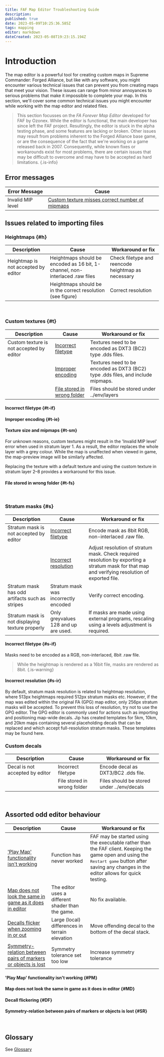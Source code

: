 ```yaml
---
title: FAF Map Editor Troubleshooting Guide
description: 
published: true
date: 2023-05-09T10:25:36.585Z
tags: mapping
editor: markdown
dateCreated: 2023-05-08T19:23:15.194Z
---
```


# Introduction
The map editor is a powerful tool for creating custom maps in Supreme Commander: Forged Alliance, but like with any software, you might encounter various technical issues that can prevent you from creating maps that meet your vision. These issues can range from minor annoyances to serious problems that make it impossible to complete your map. In this section, we'll cover some common technical issues you might encounter while working with the map editor and related files.

> This section focusses on the *FA Forever Map Editor* developed for FAF by Ozonex. While the editor is functional, the main developer has since left the FAF project. Resultingly, the editor is stuck in the alpha testing phase, and some features are lacking or broken. Other issues may result from problems inherent to the Forged Alliance base game, or are the consequence of the fact that we're working on a game released back in 2007. Consequently, while known fixes or workarounds exist for most problems, there are certain issues that may be difficult to overcome and may have to be accepted as hard limitations.
{.is-info}

## Error messages
| Error Message | Cause |
|-|-|
| Invalid MIP level | [Custom texture misses correct number of mipmaps](#t-sm)|


## Issues related to importing files

### Heightmaps {#h}
| Description | Cause | Workaround or fix |
|-|-|-|
| Heightmap is not accepted by editor | Heightmaps should be encoded as 16 bit, 1-channel, non-interlaced .raw files | Check filetype and reencode heightmap as necessary
| | Heightmaps should be in the correct resolution (see figure) | Correct resolution |
<br />

### Custom textures {#t}
| Description | Cause | Workaround or fix |
|-|-|-|
| Custom texture is not accepted by editor | [Incorrect filetype](#t-if) | Textures need to be encoded as DXT3 (BC2) type .dds files. |
| | [Improper encoding](#t-ie) | Textures need to be encoded as DXT3 (BC2) type .dds files, and include mipmaps. |
| | [File stored in wrong folder](#t-fs) | Files should be stored under ../env/layers|

#### Incorrect filetype {#t-if}
#### Improper encoding {#t-ie}
#### Texture size and mipmaps {#t-sm}
For unknown reasons, custom textures might result in the 'Invalid MIP level' error when used in stratum layer 1. As a result, the editor replaces the whole layer with a grey colour. While the map is unaffected when viewed in game, the map-preview image will be similarly affected.

Replacing the texture with a default texture and using the custom texture in stratum layer 2–8 provides a workaround for this issue.

#### File stored in wrong folder {#t-fs}
<br />

### Stratum masks {#s}
| Description | Cause | Workaround or fix |
|-|-|-|
| Stratum mask is not accepted by editor | [Incorrect filetype](#s-if) | Encode mask as 8bit RGB, non-interlaced .raw file. |
| | [Incorrect resolution](#s-ir) | Adjust resolution of stratum mask. Check required resolution by exporting a stratum mask for that map and verifying resolution of exported file. |
| Stratum mask has odd artifacts such as stripes | Stratum mask was incorrectly encoded | Verify correct encoding. |
| Stratum mask is not displaying texture properly | Only greyvalues 128 and up are used. | If masks are made using external programs, rescaling using a levels adjustment is required. | 

#### Incorrect filetype {#s-if}
Masks need to be encoded as a RGB, non-interlaced, 8bit .raw file.
>While the heightmap is rendered as a 16bit file, masks are rendered as 8bit. 
{.is-warning}

#### Incorrect resolution {#s-ir}
By default, stratum mask resolution is related to heightmap resolution, where 513px heightmaps required 512px stratum masks etc. However, if the map was edited within the original FA (GPG) map editor, only 256px stratum masks will be accepted. To prevent this loss of resolution, try not to use the GPG editor. The GPG editor is commonly used for actions such as importing and positioning map-wide decals. Jip has created templates for 5km, 10km, and 20km maps containing several placeholding decals that can be replaced and which accept full-resolution stratum masks. These templates may be found here.
<br />

### Custom decals
| Description | Cause | Workaround or fix |
|-|-|-|
| Decal is not accepted by editor | Incorrect filetype | Encode decal as DXT3/BC2 .dds file. |
|  | File stored in wrong folder | Files should be stored under ../env/decals |
<br />

## Assorted odd editor behaviour
| Description | Cause | Workaround or fix |
|-|-|-|
| ['Play Map' functionality isn't working](#PM) | Function has never worked | FAF may be started using the executable rather than the FAF client. Keeping the game open and using the <kbd>Restart game</kbd> button after saving any changes in the editor allows for quick testing. |
| [Map does not look the same in game as it does in editor](#MD) | The editor uses a different shader than the game. | No fix available. |
| [Decalls flicker when zooming in or out](#DF) | Large (local) differences in terrain elevation | Move offending decal to the bottom of the decal stack. |
| [Symmetry-relation between pairs of markers or objects is lost](#SR) | Symmetry tolerance set too low | Increase symmetry tolerance|

#### 'Play Map' functionality isn't working {#PM}
#### Map does not look the same in game as it does in editor {#MD}
#### Decall flickering {#DF}
#### Symmetry-relation between pairs of markers or objects is lost {#SR}
<br />

## Glossary
See [Glossary](/en/Glossary)
